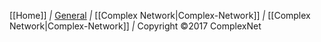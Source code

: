 [[Home]] *|* [General](General) *|* [[Complex Network|Complex-Network]] *|* [[Complex Network|Complex-Network]] *|* Copyright &copy;2017 ComplexNet
